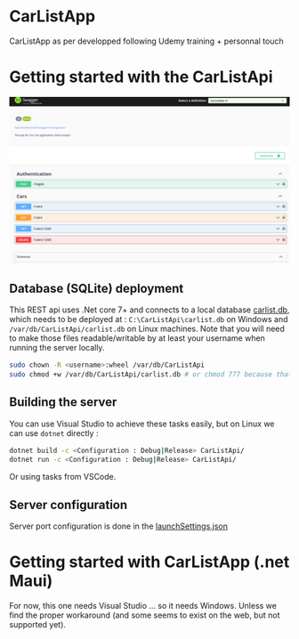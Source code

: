 # CarListApp
CarListApp as per developped following Udemy training + personnal touch

# Getting started with the CarListApi
![Screenshot](Screenshots/SwaggerIndexPage.png)

## Database (SQLite) deployment
This REST api uses .Net core 7+ and connects to a local database [carlist.db](carlist.db), which needs to be deployed at :
`C:\CarListApi\carlist.db` on Windows and `/var/db/CarListApi/carlist.db` on Linux machines.
Note that you will need to make those files readable/writable by at least your username when running the server locally.
```bash
sudo chown -R <username>:wheel /var/db/CarListApi
sudo chmod +w /var/db/CarListApi/carlist.db # or chmod 777 because that's for demonstration purposes!
```

## Building the server
You can use Visual Studio to achieve these tasks easily, but on Linux we can use `dotnet` directly :
```bash
dotnet build -c <Configuration : Debug|Release> CarListApi/
dotnet run -c <Configuration : Debug|Release> CarListApi/
```

Or using tasks from VSCode.

## Server configuration
Server port configuration is done in the [launchSettings.json](CarListApi/Properties/launchSettings.json)

# Getting started with CarListApp (.net Maui)
For now, this one needs Visual Studio ... so it needs Windows.
Unless we find the proper workaround (and some seems to exist on the web, but not supported yet).
